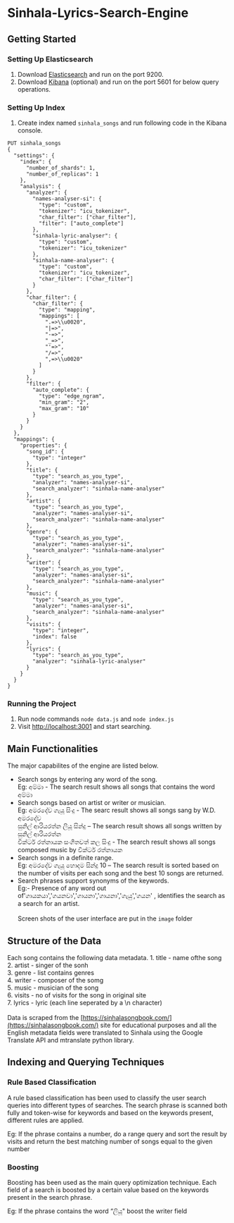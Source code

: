 # Sinhala-Lyrics-Search-Engine
## Getting Started
###  Setting Up Elasticsearch
1. Download [Elasticsearch](https://www.elastic.co/downloads/elasticsearch) and run on the port 9200.<br>
2. Download [Kibana](https://www.elastic.co/downloads/kibana) (optional) and run on the port 5601 for below query operations.<br>
###  Setting Up Index
1. Create index named ```sinhala_songs``` and run following code in the Kibana console.<br>
```
PUT sinhala_songs
{
  "settings": {
    "index": {
      "number_of_shards": 1,
      "number_of_replicas": 1
    },
    "analysis": {
      "analyzer": {
        "names-analyser-si": {
          "type": "custom",
          "tokenizer": "icu_tokenizer",
          "char_filter": ["char_filter"],
          "filter": ["auto_complete"]
        },
        "sinhala-lyric-analyser": {
          "type": "custom",
          "tokenizer": "icu_tokenizer"
        },
        "sinhala-name-analyser": {
          "type": "custom",
          "tokenizer": "icu_tokenizer",
          "char_filter": ["char_filter"]
        }
      },
      "char_filter": {
        "char_filter": {
          "type": "mapping",
          "mappings": [
            ".=>\\u0020",
            "|=>",
            "-=>",
            "_=>",
            "'=>",
            "/=>",
            ",=>\\u0020"
          ]
        }
      },
      "filter": {
        "auto_complete": {
          "type": "edge_ngram",
          "min_gram": "2",
          "max_gram": "10"
        }
      }
    }
  },
  "mappings": {
    "properties": {
      "song_id": {
        "type": "integer"
      },
      "title": {
        "type": "search_as_you_type",
        "analyzer": "names-analyser-si",
        "search_analyzer": "sinhala-name-analyser"
      },
      "artist": {
        "type": "search_as_you_type",
        "analyzer": "names-analyser-si",
        "search_analyzer": "sinhala-name-analyser"
      },
      "genre": {
        "type": "search_as_you_type",
        "analyzer": "names-analyser-si",
        "search_analyzer": "sinhala-name-analyser"
      },
      "writer": {
        "type": "search_as_you_type",
        "analyzer": "names-analyser-si",
        "search_analyzer": "sinhala-name-analyser"
      },
      "music": {
        "type": "search_as_you_type",
        "analyzer": "names-analyser-si",
        "search_analyzer": "sinhala-name-analyser"
      },
      "visits": {
        "type": "integer",
        "index": false
      },
      "lyrics": {
        "type": "search_as_you_type",
        "analyzer": "sinhala-lyric-analyser"
      }
    }
  }
}
```
### Running the Project
1. Run node commands ```node data.js``` and ```node index.js```<br>
2. Visit [http://localhost:3001]( http://localhost:3001) and start searching.

## Main Functionalities
The major capabilites of the engine are listed below.<br>
  - Search songs by entering any word of the song.<br>
  Eg: අම්මා - The search result shows all songs that contains the word අම්මා<br>
  - Search songs based on artist or writer or musician.<br>
  Eg: අමරදේව ගැයූ සිංදු - The searc result shows all songs sang by W.D. අමරදේව <br> 
      සුනිල් ආරියරත්න ලියූ සින්දු – The search result shows all songs written by සුනිල් ආරියරත්න <br>
      වික්ටර් රත්නායක සංගීතවත් කල සිංදු - The search result shows all songs composed music by වික්ටර් රත්නායක<br>
  - Search songs in a definite range.<br>
  Eg: අමරදේව ගැයූ හොදම සින්දු 10 – The search result is sorted based on the number of visits per each song and the best 10 songs are returned. <br>
  - Search phrases support synonyms of the keywords. <br>
  Eg:- Presence of any word out of'ගායකයා','ගයනවා','ගායනා','ගායනා','ගැයු','ගයන' , identifies the search as a search for an artist.<br><br>
Screen shots of the user interface are put in the ```image``` folder

## Structure of the Data
Each song contains the following data metadata.
    1. title - name ofthe song <br>
    2. artist - singer of the sonh <br>
    3. genre - list contains genres <br>
    4. writer - composer of the somg <br>
    5. music - musician of the song <br>
    6. visits - no of visits for the song in original site <br>
    7. lyrics - lyric (each line seperated by a \n character)<br><br>
Data is scraped from the [https://sinhalasongbook.com/](https://sinhalasongbook.com/) site for educational purposes and all the English metadata fields were translated to Sinhala using the Google Translate API and mtranslate python library.

## Indexing and Querying Techniques
### Rule Based Classification
A rule based classification has been used to classify the user search queries into different types of searches. The search phrase is scanned both fully and token-wise for keywords and based on the keywords present, different rules are applied.

Eg: If the phrase contains a number, do a range query and sort the result by visits and return the best matching number of songs equal to the given number

### Boosting
Boosting has been used as the main query optimization technique. Each field of a search is boosted by a certain value based on the keywords present in the search phrase.

Eg: If the phrase contains the word “ලියූ" boost the writer field
